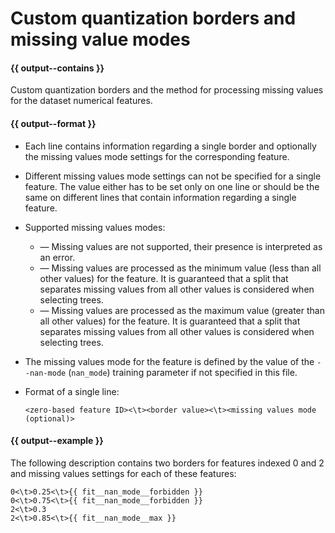 # Custom quantization borders and missing value modes

#### {{ output--contains }}

Custom quantization borders and the method for processing missing values for the dataset numerical features.

#### {{ output--format }}

- Each line contains information regarding a single border and optionally the missing values mode settings for the corresponding feature.
- Different missing values mode settings can not be specified for a single feature. The value either has to be set only on one line or should be the same on different lines that contain information regarding a single feature.
- Supported missing values modes:
    - — Missing values are not supported, their presence is interpreted as an error.
    - — Missing values are processed as the minimum value (less than all other values) for the feature. It is guaranteed that a split that separates missing values from all other values is considered when selecting trees.
    - — Missing values are processed as the maximum value (greater than all other values) for the feature. It is guaranteed that a split that separates missing values from all other values is considered when selecting trees.
    
- The missing values mode for the feature is defined by the value of the `--nan-mode` (`nan_mode`) training parameter if not specified in this file.
- Format of a single line:
    ```
    <zero-based feature ID><\t><border value><\t><missing values mode (optional)>
    ```
    

#### {{ output--example }}
The following description contains two borders for features indexed 0 and 2 and missing values settings for each of these features:
```
0<\t>0.25<\t>{{ fit__nan_mode__forbidden }}
0<\t>0.75<\t>{{ fit__nan_mode__forbidden }}
2<\t>0.3
2<\t>0.85<\t>{{ fit__nan_mode__max }}
```

